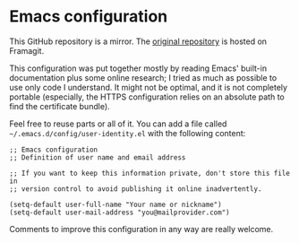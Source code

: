 # Emacs configuration

This GitHub repository is a mirror. The [original repository][framagit-repo] is
hosted on Framagit.

This configuration was put together mostly by reading Emacs' built-in
documentation plus some online research; I tried as much as possible to use only
code I understand. It might not be optimal, and it is not completely portable
(especially, the HTTPS configuration relies on an absolute path to find the
certificate bundle).

Feel free to reuse parts or all of it. You can add a file called
`~/.emacs.d/config/user-identity.el` with the following content:

```
;; Emacs configuration
;; Definition of user name and email address

;; If you want to keep this information private, don't store this file in
;; version control to avoid publishing it online inadvertently.

(setq-default user-full-name "Your name or nickname")
(setq-default user-mail-address "you@mailprovider.com")
```

Comments to improve this configuration in any way are really welcome.


[framagit-repo]: https://framagit.org/Guillawme/emacs.d
